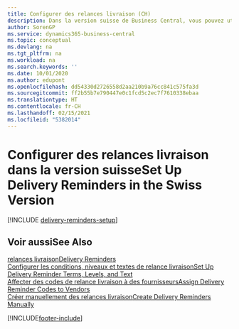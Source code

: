 ```yaml
---
title: Configurer des relances livraison (CH)
description: Dans la version suisse de Business Central, vous pouvez utiliser des relances livraison achat pour rappeler aux fournisseurs les livraisons en retard.
author: SorenGP
ms.service: dynamics365-business-central
ms.topic: conceptual
ms.devlang: na
ms.tgt_pltfrm: na
ms.workload: na
ms.search.keywords: ''
ms.date: 10/01/2020
ms.author: edupont
ms.openlocfilehash: dd54330d2726558d2aa210b9a76cc841c575fa3d
ms.sourcegitcommit: ff2b55b7e790447e0c1fcd5c2ec7f7610338ebaa
ms.translationtype: HT
ms.contentlocale: fr-CH
ms.lasthandoff: 02/15/2021
ms.locfileid: "5382014"
---
```

# <a name="set-up-delivery-reminders-in-the-swiss-version"></a><span data-ttu-id="105bb-103">Configurer des relances livraison dans la version suisse</span><span class="sxs-lookup"><span data-stu-id="105bb-103">Set Up Delivery Reminders in the Swiss Version</span></span>

[!INCLUDE [delivery-reminders-setup](../includes/ATCHDE/delivery-reminders-setup.md)]

## <a name="see-also"></a><span data-ttu-id="105bb-104">Voir aussi</span><span class="sxs-lookup"><span data-stu-id="105bb-104">See Also</span></span>

[<span data-ttu-id="105bb-105">relances livraison</span><span class="sxs-lookup"><span data-stu-id="105bb-105">Delivery Reminders</span></span>](delivery-reminders.md)  
[<span data-ttu-id="105bb-106">Configurer les conditions, niveaux et textes de relance livraison</span><span class="sxs-lookup"><span data-stu-id="105bb-106">Set Up Delivery Reminder Terms, Levels, and Text</span></span>](how-to-set-up-delivery-reminder-terms-levels-and-text.md)  
[<span data-ttu-id="105bb-107">Affecter des codes de relance livraison à des fournisseurs</span><span class="sxs-lookup"><span data-stu-id="105bb-107">Assign Delivery Reminder Codes to Vendors</span></span>](how-to-assign-delivery-reminder-codes-to-vendors.md)  
[<span data-ttu-id="105bb-108">Créer manuellement des relances livraison</span><span class="sxs-lookup"><span data-stu-id="105bb-108">Create Delivery Reminders Manually</span></span>](how-to-create-delivery-reminders-manually.md)


[!INCLUDE[footer-include](../../includes/footer-banner.md)]